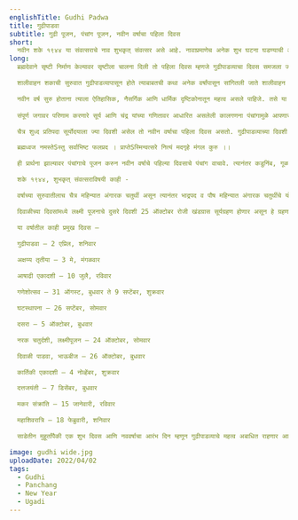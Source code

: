 ```yaml
---
englishTitle: Gudhi Padwa
title: गुढीपाडवा
subtitle: गुढी पूजन, पंचांग पूजन, नवीन वर्षाचा पहिला दिवस
short:
  नवीन शके १९४४ या संवत्सराचे नाव शुभकृत् संवत्सर असे आहे. नावाप्रमाणेच अनेक शुभ घटना घडण्याची अपेक्षा यावर्षी पूर्ण होईल असे वाटते. गुढीपाडवा, अक्षय्यतृतीया, दसरा, दिवाळी पाडवा हे साडेतीन मुहूर्तांचे शुभदिवस आहेत. गुढीपाडवा हा साडेतीन मुहूर्तांपैकी एक त्यामुळे नवीन उद्योगाचा, व्यवसायाचा शुभारंभ करण्यास हा उत्तम मुहूर्त समजला जातो. यामध्ये नूतन संवत्सराची सुरुवात करणारा म्हणून चैत्र शुध्द प्रतिपदेचा दिवस हा एक महत्वाचा शुभदिवस मानला जातो.
long:
  ब्रह्मदेवाने सृष्टी निर्माण केल्यावर सृष्टीला चालना दिली तो पहिला दिवस म्हणजे गुढीपाडव्याचा दिवस समजला जातो. आपल्याकडे गुढीपाडवा, अक्षय्यतृतीया, दसरा, दिवाळी पाडवा हे साडेतीन मुहूर्तांचे शुभदिवस आहेत. गुढीपाडवा हा साडेतीन मुहूर्तांपैकी एक त्यामुळे नवीन उद्योगाचा, व्यवसायाचा शुभारंभ करण्यास हा उत्तम मुहूर्त समजला जातो. यामध्ये नूतन संवत्सराची सुरुवात करणारा म्हणून चैत्र शुध्द प्रतिपदेचा दिवस हा एक महत्वाचा शुभदिवस मानला जातो. आपल्याकडे प्रत्येक संवत्सराला (वर्षाला) नाव दिलेले असते. इतर कोणत्याही कालगणनेत अशाप्रकारे वर्षाला नाव दिलेले दिसत नाही. नवीन शके १९४४ या संवत्सराचे नाव शुभकृत् संवत्सर असे आहे. नावाप्रमाणेच अनेक शुभ घटना घडण्याची अपेक्षा यावर्षी पूर्ण होईल असे वाटते. आपल्याकडे साठ संवत्सरांचे (वर्षांचे) एक चक्र आहे. त्याप्रमाणे ती साठ नावे पुन्हा पुन्हा चक्रगतीप्रमाणे येत असतात. चैत्र महिन्यात भारतीय नूतन वर्षाचा प्रारंभ होतो. याच्याही पाठीमागे काही गणितीय सिद्धांत आहेत. आपल्या राशीचक्राची सुरुवात मेष राशीपासून होते. चैत्र महिन्यात सूर्य मेष राशीत प्रवेश करतो. म्हणून चैत्र हा वर्षातील पहिला महिना आहे. या चैत्र महिन्यात पौर्णिमेला चित्रा नक्षत्रात चंद्र असतो. म्हणून त्या नक्षत्रावरून चैत्र हे नाव पडले आहे. तेव्हा चैत्र महिन्याचा पहिला दिवस म्हणजे चैत्र शुद्ध प्रतिपदा होय. हाच वर्षारंभाचा सुद्धा दिवस असल्यामुळे खगोलीय गणितानुसार देखील या दिवसाला विशेष महत्त्व आहे.

  शालीवाहन शकाची सुरुवात गुढीपाडव्यापासून होते त्याबाबतची कथा अनेक वर्षांपासून सांगितली जाते शालीवाहन नावाचा कुंभाराचा मुलगा होता त्याने मातीचे सैन्य तयार केले त्यावर पाणी शिंपडून त्या सैन्याला सजीव केले, या सैन्याच्या मदतीने शत्रूचा पराभव केला या कथेचा लाक्षणिक अर्थ असा घेतला जातो की, दगड-माती सारख्या चेतनाहीन, पौरुषहीन बनलेल्या त्या काळातील लोकांमध्ये शालीवाहनाने चैतन्याचा मंत्र भरला, उत्साहाने प्रेरीत झालेल्या त्या सैन्याने मर्दुमकी गाजवली शत्रूवर विजय मिळविला सद्विचार, वीरश्री यासारखे गुण आपल्यातच असले तरी काही वेळा त्यांना प्रेरीत करावे लागते हे काम शालीवाहनाने केले. शालीवाहनाने हुणांवर विजय मिळविलेला हा दिवस. सर्व सामान्य जनतेला हाताशी धरून केलेल्या या युद्धामध्ये मिळवलेल्या विजयानंतर लोकांनी आनंदोत्सव साजरा केला आणि या दिवसापासून शालीवाहन शकाची सुरुवात झाली असल्याने एक ऐतिहासिक महत्व या गुढीपाडव्याला आहे. तसेच रावणावर विजय मिळवून प्रभू रामचंद्र या दिवशी अयोध्येमध्ये दाखल झाले. त्यांचे स्वागत गुढया, तोरणे उभे करुन केले गेले. गुढी उभी करणे हे विजयाचे, आनंदाचे आणि मांगल्याचे प्रतीक मानले जाते. 

  नवीन वर्ष सुरु होताना त्याला ऐतिहासिक, नैसर्गिक आणि धार्मिक दृष्टिकोनातून महत्व असले पाहिजे. तसे या चैत्रापासून सुरु होणाऱ्या नवीन वर्षात वसंतऋतूचे आगमन झालेले असल्याने उत्साहाचे असे नैसर्गिक वातावरण तयार झालेले असते. सणांचा आणि ऋतूंचा संबंध हा एकमेकांना पूरक असतो. म्हणून पुढे येणाऱ्या उन्हाळ्याचा त्रास होऊ नये म्हणून या दिवसापासून कडुनिंबाचा वेगवेगळ्या पध्दतीने वापर करण्यास सांगितले आहे. कडूनिंबामध्ये असलेल्या औषधी गुणधर्मामुळे उन्हाळ्यापासून होणाऱ्या उष्णतेच्या विकारांचा त्रास कमी होतो.
   
  संपूर्ण जगावर परिणाम करणारे सूर्य आणि चंद्र यांच्या गणितावर आधारित असलेली कालगणना पंचांगामुळे आपणास समजू शकते. सूर्याचा व चंद्राचा योग घडत असल्यामुळे तिथी, वार आदींवर आधारित चैत्र ते फाल्गुन या बारा महिन्यांची रचना करण्यात आलेली आहे. काही धर्मामध्ये केवळ सूर्याचाच विचार करुन वर्षमान ठरविले जाते. तर काही धर्मामधून केवळ चंद्राचाच विचार करुन वर्षमान ठरविले जाते. मात्र चैत्र ते फाल्गुन या वर्षमानासाठी सूर्य आणि चंद्र या दोघांचाही विचार केल्याने निसर्गाचा समतोल कालगणनेशी साधला जातो.

  चैत्र शुध्द प्रतिपदा सूर्योदयाला ज्या दिवशी असेल तो नवीन वर्षाचा पहिला दिवस असतो. गुढीपाडव्याच्या दिवशी आपल्या नवीन वर्षाची सुरुवात होते. या दिवशी सकाळी घरोघरी गुढया उभ्या करुन, तोरणे लावून नवीन वर्षाचे स्वागत केले जाते. आपली कालगणना हजारो वर्षे जुनी आहे. ती ग्रहांवर आधारित कालगणना पंचांगाच्या माध्यमातून आपल्याला कळते म्हणून संवत्सरारंभाच्या दिवशी गुढीबरोबर पंचांगावरील गणपतीचे पूजन करावयास सांगितले आहे. हा उत्सव घरोघरी करावयाचा असल्यामुळे आपण स्वतंत्रपणे राहात असल्यास आपल्या घरी ही पूजा करुन गुढी उभी करण्यास काहीच हरकत नाही. त्याकरिता असे कोणतेच बंधनही नाही. त्यामुळे गुढीपूजन, पंचांगपूजन अवश्य करावे. गुढीपूजनाकरिता कोणताही विधी नाही. गुढी उभी करणे हे मांगल्याचे प्रतीक आहे. त्यामुळे मंगलमय वातावरण तयार व्हावे याकरिता जे काही करता येण्यासारखे असेल तर सर्व करता येते. गुढी उभी करण्यासाठी आपण जी काठी वापरणार आहोत ती स्वच्छ धुवून, पुसून घ्यावी. त्याला रेशमी वस्त्र बांधून त्यावर एखादे चांदीचे भांडे किंवा घरातील कोणतेही स्वच्छ भांडे ठेवावे. गुढीला कडुनिंबाची पाने, आंब्याच्या डहाळ्या बांधाव्यात, साखरेची माळ घालावी. जिथे गुढी उभी करावयाची आहे ती जागा स्वच्छ करुन रांगोळी काढावी. अंघोळ करुन त्या जागी गुढी बांधावी व हळद, कुंकू, फुले वाहून तिची पूजा करावी. ब्रह्मदेवाने या सृष्टीला चालना दिलेली असल्याने या गुढीलाच ब्रह्मध्वज असेही म्हटले जाते. म्हणून ब्रह्मध्वजाची पुढील मंत्राने प्रार्थना करावी.

  ब्रह्मध्वज नमस्तेSस्तु सर्वाभिष्ट फलप्रद । प्राप्तेSस्मिन्वत्सरे नित्यं मदगृहे मंगल कुरु ।।

  ही प्रार्थना झाल्यावर पंचांगाचे पूजन करुन नवीन वर्षाचे पहिल्या दिवसाचे पंचांग वाचावे. त्यानंतर कडुनिंब, गूळ, जिरे आदी घालून केलेले कडुनिंबाचे पाणी घ्यावे. त्यानंतर वर्षभरातील महत्वाच्या घटना पिक-पाणी यांची माहिती करुन घ्यावी. सकाळी लवकर गुढी उभी करावी आणि सूर्यास्ताचे सुमारास नमस्कार करून ती पुन्हा उतरवून ठेवावी.

  शके १९४४, शुभकृत् संवत्सराविषयी काही -

  वर्षाच्या सुरुवातीलाच चैत्र महिन्यात अंगारक चतुर्थी असून त्यानंतर भाद्रपद व पौष महिन्यात अंगारक चतुर्थीचे योग आहेत. यावर्षी अंगारक चतुर्थीचे एकूण ३ योग आहेत. तसेच जून, जुलै व ऑगस्ट महिन्यात गुरुपुष्यामृत योग आहेत. यावर्षी 13 एप्रिल रोजी गुरु स्वगृही मीन राशीत प्रवेश करीत असून 29 एप्रिल रोजी शनि कुंभ राशीत प्रवेश करेल आणि 12 जुलै रोजी शनि पुन्हा वक्री मकर राशीत प्रवेश करीत आहे.

  दिवाळीच्या दिवसांमध्ये लक्ष्मी पूजनाचे दुसरे दिवशी 25 ऑक्टोबर रोजी खंडग्रास सूर्यग्रहण होणार असून हे ग्रहण भारतात सर्वत्र दिसणार आहे. पुढे कार्तिक पौर्णिमेचे दिवशी 8 नोव्हेंबर रोजी ग्रस्तोदित प्रकारचे चंद्रग्रहण भारतात सर्वत्र पाहता येणार आहे. यावर्षी केरळ किनारपट्टीवर मान्सूनचे आगमन नेहमीपेक्षा लवकर होईल असे दिसते. मान्सूनची सुरुवात चांगली होईल. विशेषतः जुलै, ऑगस्टमध्ये पाऊस समाधानकारक होईल. पावसाळ्याच्या उत्तरार्धात मात्र पर्जन्यमान कमी राहील. मात्र एकंदरित सरासरी इतका पाऊस होईल असे दिसते.

  या वर्षातील काही प्रमुख दिवस – 

  गुढीपाडवा – 2 एप्रिल, शनिवार
  
  अक्षय्य तृतीया – 3 मे, मंगळवार

  आषाढी एकादशी – 10 जुलै, रविवार

  गणेशोत्सव – 31 ऑगस्ट, बुधवार ते 9 सप्टेंबर, शुक्रवार

  घटस्थापना – 26 सप्टेंबर, सोमवार

  दसरा – 5 ऑक्टोबर, बुधवार

  नरक चतुर्दशी, लक्ष्मीपूजन – 24 ऑक्टोबर, सोमवार

  दिवाळी पाडवा, भाऊबीज – 26 ऑक्टोबर, बुधवार

  कार्तिकी एकादशी – 4 नोव्हेंबर, शुक्रवार

  दत्तजयंती – 7 डिसेंबर, बुधवार

  मकर संक्रांति – 15 जानेवारी, रविवार

  महाशिवरात्रि – 18 फेब्रुवारी, शनिवार

  साडेतीन मुहूर्तांपैकी एक शुभ दिवस आणि नववर्षाचा आरंभ दिन म्हणून गुढीपाडव्याचे महत्व अबाधित राहणार आहे. साडेतीन मुहूर्तांपैकी एक असलेला हा पाडव्याचा मुहूर्त आणि गुढीपाडव्यापासून सुरु होणारे नवीन संवत्सर सुखाचे जावो ही सर्वांना शुभेच्छा !

image: gudhi wide.jpg
uploadDate: 2022/04/02
tags:
  - Gudhi
  - Panchang
  - New Year
  - Ugadi
---
```

